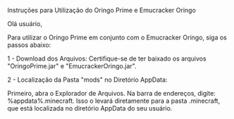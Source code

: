Instruções para Utilização do Oringo Prime e Emucracker Oringo

Olá usuário,

Para utilizar o Oringo Prime em conjunto com o Emucracker Oringo, siga os passos abaixo:

1 - Download dos Arquivos: Certifique-se de ter baixado os arquivos "OringoPrime.jar" e "EmucrackerOringo.jar".

2 - Localização da Pasta "mods" no Diretório AppData:

  Primeiro, abra o Explorador de Arquivos.
  Na barra de endereços, digite: %appdata%\.minecraft. Isso o levará diretamente para a pasta .minecraft, que está localizada    no diretório AppData do seu usuário.
